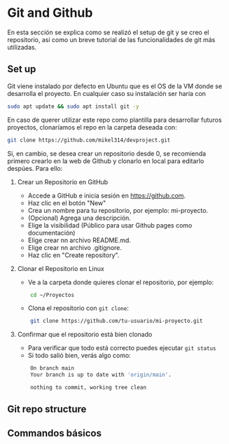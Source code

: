 # Git and Github

En esta sección se explica como se realizó el setup de git y se creo el repositorio, asi como un breve tutorial de las funcionalidades de git más utilizadas. 


## Set up
Git viene instalado por defecto en Ubuntu que es el OS de la VM donde se desarrolla el proyecto. En cualquier caso su instalación ser haría con 
```bash
sudo apt update && sudo apt install git -y
```

En caso de querer utilizar este repo como plantilla para desarrollar futuros proyectos, clonaríamos el repo en la carpeta deseada con:
```bash
git clone https://github.com/mikel314/devproject.git
```

Si, en cambio, se desea crear un repositorio desde 0, se recomienda primero crearlo en la web de Github y clonarlo en local para editarlo despúes. Para ello:

1. Crear un Repositorio en GitHub  
    * Accede a GitHub e inicia sesión en https://github.com.
    * Haz clic en el botón "New" 
    * Crea un nombre para tu repositorio, por ejemplo: mi-proyecto.
    * (Opcional) Agrega una descripción.
    * Elige la visibilidad (Público para usar Github pages como documentación)
    * Elige crear nn archivo README.md.
    * Elige crear nn archivo .gitignore.
    * Haz clic en "Create repository".

2. Clonar el Repositorio en Linux
    * Ve a la carpeta donde quieres clonar el repositorio, por ejemplo:
    ```bash
        cd ~/Proyectos
    ```
    * Clona el repositorio con ``git clone``:
    ```bash
        git clone https://github.com/tu-usuario/mi-proyecto.git
    ```

3. Confirmar que el repositorio está bien clonado
    * Para verificar que todo está correcto puedes ejecutar ``git status``
    * Si todo salió bien, verás algo como:
    ```bash
    	On branch main
        Your branch is up to date with 'origin/main'.

        nothing to commit, working tree clean
    ```

## Git repo structure


## Commandos básicos




